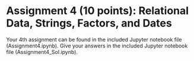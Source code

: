# Assignment 4 (10 points): Relational Data, Strings, Factors, and Dates

Your 4th assignment can be found in the included Jupyter notebook file (Assignment4.ipynb). Give your answers in the included Jupyter notebook file (Assignment4_Sol.ipynb).
